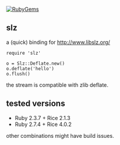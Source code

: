 [![RubyGems](https://img.shields.io/gem/v/slz)](https://rubygems.org/gems/slz)

## slz

a (quick) binding for http://www.libslz.org/

```
require 'slz'

o = Slz::Deflate.new()
o.deflate('hello')
o.flush()
```

the stream is compatible with zlib deflate.

## tested versions

- Ruby 2.3.7 + Rice 2.1.3
- Ruby 2.7.4 + Rice 4.0.2

other combinations might have build issues.
